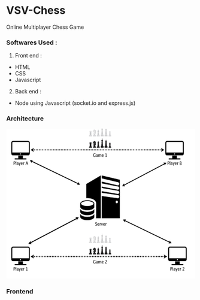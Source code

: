 # VSV-Chess
Online Multiplayer Chess Game

### Softwares Used :
1. Front end : 
* HTML
* CSS
* Javascript
2. Back end : 
* Node using Javascript (socket.io and express.js)


### Architecture

<img src="Images/Architecture.png" alt="Architecture" width="600" height="400">


### Frontend
